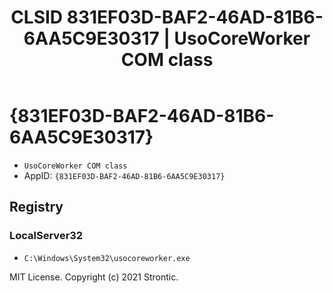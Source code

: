 ﻿---
title: "CLSID 831EF03D-BAF2-46AD-81B6-6AA5C9E30317 | UsoCoreWorker COM class"
excerpt: What is COM-Object CLSID 831EF03D-BAF2-46AD-81B6-6AA5C9E30317?
---

# {831EF03D-BAF2-46AD-81B6-6AA5C9E30317}

* `UsoCoreWorker COM class`
* AppID: `{831EF03D-BAF2-46AD-81B6-6AA5C9E30317}`

## Registry


### LocalServer32

* `C:\Windows\System32\usocoreworker.exe`

MIT License. Copyright (c) 2021 Strontic.


